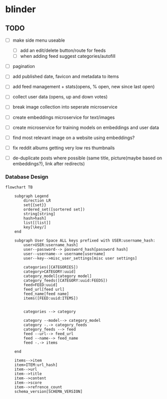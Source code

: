 # blinder



## TODO
- [ ] make side menu useable
    - [ ] add an edit/delete button/route for feeds
    - [ ] when adding feed suggest categories/autofill
- [ ] pagination
- [ ] add published date, favicon and metadata to items
- [ ] add feed management + stats(opens, % open, new since last open)
- [ ] collect user data (opens, up and down votes)
- [ ] break image collection into seperate microservice
- [ ] create embeddings microservice for text/images
- [ ] create microservice for training models on embeddings and user data
- [ ] find most relevant image on a website using embeddings?
- [ ] fix reddit albums getting very low res thumbnails
- [ ] de-duplicate posts where possible (same title, picture(maybe based on embeddings?), link after redirects)



### Database Design

```mermaid
flowchart TB

    subgraph Legend
        direction LR
        set{{set}}
        ordered_set([sortered set])
        string[string]
        hash>hash]
        list[[list]]
        key[\key/]
    end

    subgraph User Space ALL keys prefixed with USER:username_hash:
        user>USER:username_hash] 
        user--password--> password_hash[password hash]
        user--username--> username[username]
        user--key-->misc_user_settings[misc user settings]
        
        categories([CATEGORIES])
        category>CATEGORY:uuid]
        category_model[category model]
        category_feeds([CATEGORY:uuid:FEEDS])
        feed>FEED:uuid]
        feed_url[feed url]
        feed_name[feed name]
        items([FEED:uuid:ITEMS])

        
        categories --> category
        
        category --model--> category_model
        category -.-> category_feeds
        category_feeds --> feed
        feed --url--> feed_url
        feed --name--> feed_name
        feed -.-> items
        
    end

    items-->item
    item>ITEM:url_hash]
    item-->url
    item-->title
    item-->content
    item-->score
    item-->refrence_count
    schema_version[SCHEMA_VERSION]

```